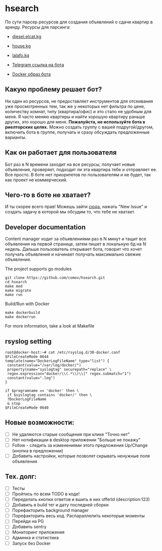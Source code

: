 # hsearch
По сути парсер ресурсов для создания объявлений о сдаче квартир в аренду. Ресурсы для парсинга:

- [diesel.elcat.kg](http://diesel.elcat.kg/)
- [house.kg](http://house.kg/)
- [lalafo.kg](https://lalafo.kg/)

- [Telegram ссылка на бота](https://t.me/house_search_assistant_bot)
- [Docker образ бота](https://hub.docker.com/r/comov/hsearch)

## Какую проблему решает бот?
Ни один из ресурсов, не предоставляет инструментов для отсеивания уже просмотренных тем, так
 же у некоторых нет фильтра по цене, количеству комнат, типу (квартира/офис) и
 это стало не удобным для меня. Я часто меняю квартиры и найти хорошую квартиру
 раньше других, это хорошо для меня. **Пожалуйста, не используйте бота в риелторских целях.**
 Можно создать группу с вашей подругой/другом, включить бота в группе, получать и сразу обсуждать предложенные варианты.

## Как он работает для пользователя
Бот раз в N времени заходит на все ресурсы, получает новые объявления, проверяет, подходит ли эта
 квартира тебе и отправляет ее. Все просто. В боте нет приоритетов по пользователям и не будет, так
 как проект не коммерческий.

## Чего-то в боте не хватает?
И ты скорее всего прав! Можешь зайти [сюда](https://github.com/comov/hsearch/issues), нажать "New Issue"
 и создать задачу в которой мы обсудим то, что тебе не хватает.

## Developer documentation
Content manager ходит за объявлениями раз в N минут и тащит все объявления на
 первой странице, затем пишет в локальную бд на N недель. Дальше пользователь
 открывает бота, говорит что хочет получать объявления и начинает получать
 максимально свежие объявления.
 
The project supports go modules

```shell script
git clone https://github.com/comov/hsearch.git
cd hsearch
make mod
make migrate
make run
```

Build/Run with Docker 
```shell script
make dockerbuild
make dockerrun
```

For more information, take a look at Makefile

## rsyslog setting
```shell script
root@docker-host:~# cat /etc/rsyslog.d/30-docker.conf
$FileCreateMode 0644
template(name="DockerLogFileName" type="list") {
 constant(value="/var/log/docker/")
 property(name="syslogtag" securepath="replace" \
 regex.expression="docker/\\(.*\\)\\[" regex.submatch="1")
 constant(value=".log")
}

if $programname == 'docker' then \
 if $syslogtag contains 'docker/' then \
 ?DockerLogFileName
 & stop
$FileCreateMode 0640
```

## Новые возможности:
 - [ ] Не удаляются старые сообщения при клике "Точно нет"
 - [ ] Нет нотификации в desktop приложении "Больше не покажу"
 - [ ] Follow - следить за изменениями этого предложения Up/Change (кнопка в предложении)
 - [ ] Добавить настройки, которые позволят скрывать ненужные поля объявления

## Тех. долг:
 - [ ] Тесты
 - [ ] Пройтись по всем TODO в коде!
 - [ ] Переделать кнопки ответов и вшить в них offerId (description:123)
 - [ ] Добавить в build тег и дату последней сборки
 - [ ] Порефакторить background manager
 - [ ] Порефакторить весь код. Распараллелить некоторые моменты
 - [ ] Перейди на PG
 - [ ] Добавить sentry
 - [ ] Мониторинг приложения
 - [ ] Админка и статистика
 - [ ] Запуск без Docker
